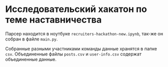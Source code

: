 # Исследовательский хакатон по теме наставничества

Парсер находится в ноутбуке `recruiters-hackathon-new.ipynb`, так-же он собран в файле `main.py`.

Собранные разными участниками команды данные хранятся в папке `csv`. Объединенные файлы `posts.csv` и `user-info.csv` содержат объединенные данные.
